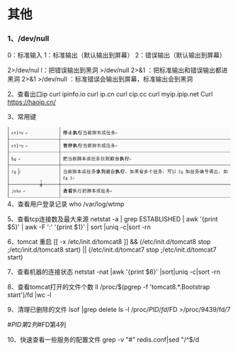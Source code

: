 # 其他

### 1、/dev/null 



0：标准输入
1：标准输出（默认输出到屏幕）
2：错误输出（默认输出到屏幕）

2>/dev/nul l：把错误输出到黑洞
\>/dev/null 2>&1 ：把标准输出和错误输出都进黑洞
2>&1 >/dev/null ：标准错误会输出到屏幕，标准输出会到黑洞

2、查看出口ip
    curl ipinfo.io
    curl ip.cn
    curl cip.cc
    curl myip.ipip.net
    Curl https://haoip.cn/

3、常用键

![file://c:\users\baoyon~1\appdata\local\temp\tmpvkyh4o\1.png](other.assets/1.png)
4、查看用户登录记录
who /var/log/wtmp 

5、查看tcp连接数及最大来源
netstat -a | grep ESTABLISHED | awk '{print $5}' | awk -F ':' '{print $1}' | sort |uniq -c|sort -rn

6、tomcat 重启
[[ -x /etc/init.d/tomcat8 ]]  && (/etc/init.d/tomcat8 stop ;/etc/init.d/tomcat8 start) || (/etc/init.d/tomcat7 stop ;/etc/init.d/tomcat7 start)

7、查看机器的连接状态
 netstat -nat |awk '{print $6}' |sort|uniq -c|sort -rn

8、查看tomcat打开的文件个数
ll /proc/$(pgrep -f 'tomcat8.*.Bootstrap start')/fd  |wc -l

9、清理已删除的文件
 lsof |grep delete
 ls -l /proc/$PID/fd/$FD
\>/proc/9439/fd/7

 \#$PID第2列
 \#$FD第4列

10、快速查看一些服务的配置文件
grep -v "#" redis.conf|sed "/^$/d